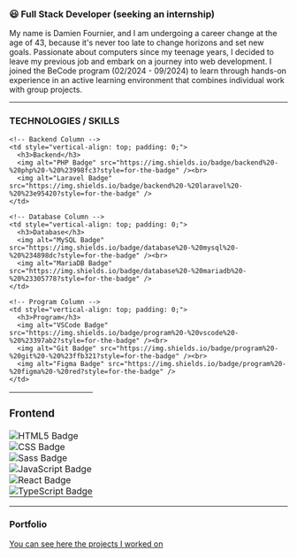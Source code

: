 ### 😃 Full Stack Developer (seeking an internship)
My name is Damien Fournier, and I am undergoing a career change at the age of 43, because it's never too late to change horizons and set new goals. Passionate about computers since my teenage years, I decided to leave my previous job and embark on a journey into web development. I joined the BeCode program (02/2024 - 09/2024) to learn through hands-on experience in an active learning environment that combines individual work with group projects.

---

### TECHNOLOGIES / SKILLS

<table style="border-collapse: collapse; width: 100%;">
  <tr>
    <!-- Frontend Column -->
    <td style="vertical-align: top; padding: 0;">
      <h3>Frontend</h3>
      <img alt="HTML5 Badge" src="https://img.shields.io/badge/frontend%20-%20html5%20-%20orange?style=for-the-badge" /><br>
      <img alt="CSS Badge" src="https://img.shields.io/badge/frontend%20-%20css%20-%20lightblue?style=for-the-badge" /><br>
      <img alt="Sass Badge" src="https://img.shields.io/badge/frontend%20-%20sass%20-%20pink?style=for-the-badge" /><br>
      <img alt="JavaScript Badge" src="https://img.shields.io/badge/frontend%20-%20javascript%20-%20yellow?style=for-the-badge&color=yellow" /><br>
      <img alt="React Badge" src="https://img.shields.io/badge/frontend%20-%20react%20-%20%233ea9c0?style=for-the-badge" /><br>
      <img alt="TypeScript Badge" src="https://img.shields.io/badge/frontend%20-%20typescript%20-%20%23295cde?style=for-the-badge" />
    </td>

    <!-- Backend Column -->
    <td style="vertical-align: top; padding: 0;">
      <h3>Backend</h3>
      <img alt="PHP Badge" src="https://img.shields.io/badge/backend%20-%20php%20-%20%23998fc3?style=for-the-badge" /><br>
      <img alt="Laravel Badge" src="https://img.shields.io/badge/backend%20-%20laravel%20-%20%23e95420?style=for-the-badge" />
    </td>

    <!-- Database Column -->
    <td style="vertical-align: top; padding: 0;">
      <h3>Database</h3>
      <img alt="MySQL Badge" src="https://img.shields.io/badge/database%20-%20mysql%20-%20%234898dc?style=for-the-badge" /><br>
      <img alt="MariaDB Badge" src="https://img.shields.io/badge/database%20-%20mariadb%20-%20%23305778?style=for-the-badge" />
    </td>

    <!-- Program Column -->
    <td style="vertical-align: top; padding: 0;">
      <h3>Program</h3>
      <img alt="VSCode Badge" src="https://img.shields.io/badge/program%20-%20vscode%20-%20%23397ab2?style=for-the-badge" /><br>
      <img alt="Git Badge" src="https://img.shields.io/badge/program%20-%20git%20-%20%23ffb321?style=for-the-badge" /><br>
      <img alt="Figma Badge" src="https://img.shields.io/badge/program%20-%20figma%20-%20red?style=for-the-badge" />
    </td>
  </tr>
</table>


  
---

### Portfolio
<a href="https://www.imadeus.be/others/portfolio" target="_blank">You can see here the projects I worked on</a>




          
          
